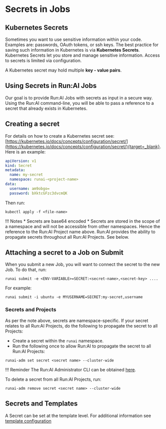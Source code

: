 # Secrets in Jobs

## Kubernetes Secrets

Sometimes you want to use sensitive information within your code. Examples are: passwords, OAuth tokens, or ssh keys. The best practice for saving such information in Kubernetes is via __Kubernetes Secrets__. Kubernetes Secrets let you store and manage sensitive information. Access to secrets is limited via configuration.

A Kubernetes secret may hold multiple __key - value pairs__.

## Using Secrets in Run:AI Jobs

Our goal is to provide Run:AI Jobs with secrets as input in a secure way. Using the Run:AI command-line, you will be able to pass a reference to a secret that already exists in Kubernetes. 

## Creating a secret

For details on how to create a Kubernetes secret see: [https://kubernetes.io/docs/concepts/configuration/secret/](https://kubernetes.io/docs/concepts/configuration/secret/){target=_blank}. Here is an example:

``` YAML
apiVersion: v1
kind: Secret
metadata:
  name: my-secret
  namespace: runai-<project-name>
data:
  username: am9obgo=
  password: bXktcGFzc3dvcmQK
```

Then run:
```
kubectl apply -f <file-name>
```

!!! Notes
    * Secrets are base64 encoded
    * Secrets are stored in the scope of a namespace and will not be accessible from other namespaces. Hence the reference to the Run:AI Project name above. Run:AI provides the ability to propagate secrets throughout all Run:AI Projects. See below.

## Attaching a secret to a Job on Submit

When you submit a new Job, you will want to connect the secret to the new Job. To do that, run:

```
runai submit -e <ENV-VARIABLE>=SECRET:<secret-name>,<secret-key> ....
```

For example:

```
runai submit -i ubuntu -e MYUSERNAME=SECRET:my-secret,username
```


### Secrets and Projects

<!-- !!! Important
    The feature described below is not enabled by default in Run:AI cluster installations -->

As per the note above, secrets are namespace-specific. If your secret relates to all Run:AI Projects, do the following to propagate the secret to all Projects:

* Create a secret within the `runai` namespace.
* Run the following once to allow Run:AI to propagate the secret to all Run:AI Projects:

```
runai-adm set secret <secret name> --cluster-wide
```

!!! Reminder
    The Run:AI Administrator CLI can be obtained [here](../runai-setup/cluster-setup/cli-admin-install.md).

To delete a secret from all Run:AI Projects, run:

```
runai-adm remove secret <secret name> --cluster-wide
```

## Secrets and Templates

A Secret can be set at the template level. For additional information see [template configuration](templates.md)